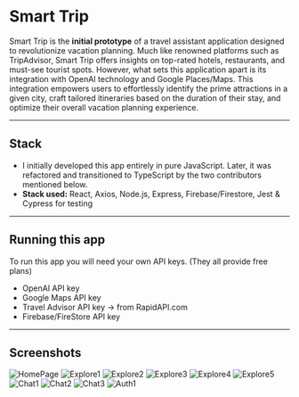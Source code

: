 # Smart Trip

Smart Trip is the **initial prototype** of a travel assistant application designed to revolutionize vacation planning. Much like renowned platforms such as TripAdvisor, Smart Trip offers insights on top-rated hotels, restaurants, and must-see tourist spots. However, what sets this application apart is its integration with OpenAI technology and Google Places/Maps. This integration empowers users to effortlessly identify the prime attractions in a given city, craft tailored itineraries based on the duration of their stay, and optimize their overall vacation planning experience.

---

## Stack

- I initially developed this app entirely in pure JavaScript. Later, it was refactored and transitioned to TypeScript by the two contributors mentioned below.
- **Stack used:** React, Axios, Node.js, Express, Firebase/Firestore, Jest & Cypress for testing

---

## Running this app

To run this app you will need your own API keys. (They all provide free plans)
- OpenAI API key
- Google Maps API key
- Travel Advisor API key -> from RapidAPI.com
- Firebase/FireStore API key

---

## Screenshots

![HomePage](https://i.postimg.cc/xjBF2XB5/Screenshot-2023-08-23-at-12-32-27-AM.png)
![Explore1](https://i.postimg.cc/zBV0mNj4/Screenshot-2023-08-23-at-12-32-51-AM.png)
![Explore2](https://i.postimg.cc/1zWJYXpp/Screenshot-2023-08-23-at-12-33-27-AM.png)
![Explore3](https://i.postimg.cc/FzSpRxwZ/Screenshot-2023-08-23-at-12-33-58-AM.png)
![Explore4](https://i.postimg.cc/dtMnfzTS/Screenshot-2023-08-23-at-12-34-25-AM.png)
![Explore5](https://i.postimg.cc/ZYvVVT0d/Screenshot-2023-08-23-at-12-34-43-AM.png)
![Chat1](https://i.postimg.cc/L6fQ6Hpp/Screenshot-2023-08-23-at-12-36-27-AM.png)
![Chat2](https://i.postimg.cc/BvZmgH1S/Screenshot-2023-08-23-at-12-37-28-AM.png)
![Chat3](https://i.postimg.cc/2SDc1PkB/Screenshot-2023-08-23-at-12-39-14-AM.png)
![Auth1](https://i.postimg.cc/0y0tDcjX/Screenshot-2023-08-23-at-12-39-50-AM.png)
